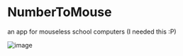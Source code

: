 # NumberToMouse
 
 an app for mouseless school computers (I needed this :P)

 ![image](https://github.com/user-attachments/assets/44ca37b9-8df5-40bf-abfb-311c943b7f3b)

